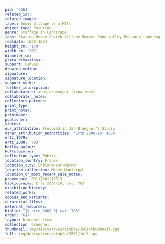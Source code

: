```yaml
---
pid: '3561'
related_ids: 
related_images: 
label: Snowy Village on a HIll
object_type: Painting
genre: Staffage in Landscape
tags: Skating Horse Church Village Momper Snow Valley Peasants Landscape Cart
realdate: 1620-1624
height_cm: '170'
width_cm: '267'
diameter_cm: 
plate_dimensions: 
support: Canvas
drawing_medium: 
signature: 
signature_location: 
support_marks: 
further_inscription: 
collaborators: Joos de Momper (1564-1635)
collaborator_notes: 
collectors_patrons: 
print_type: 
print_notes: 
printmaker: 
publisher: 
states: 
our_attribution: Produced in Jan Brueghel's Studio
other_attribution_authorities: 'Ertz 2008-10, #783'
ertz_1979: 
ertz_2008: '783'
bailey_walker: 
hollstein_no: 
collection_type: Public
location_country: France
location_city: Châlone-sur-Marne
location_collection: Musée Municipal
location_or_most_recent_sale_notes: 
provenance: 6011|6012|6013
bibliography: Ertz 2008-10, cat. 783
exhibition_history: 
related_works: 
copies_and_variants: 
curatorial_files: 
external_resources: 
biblio: "{% cite 8900 %} cat. 783"
order: '615'
layout: brueghel_item
collection: brueghel
thumbnail: img/derivatives/simple/3561/thumbnail.jpg
full: img/derivatives/simple/3561/full.jpg
---
```

